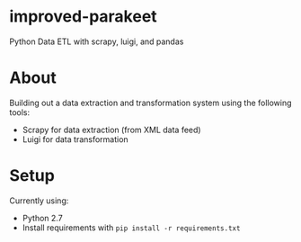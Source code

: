 # improved-parakeet
Python Data ETL with scrapy, luigi, and pandas

# About

Building out a data extraction and transformation system using the following tools:

* Scrapy for data extraction (from XML data feed)
* Luigi for data transformation

# Setup

Currently using:

* Python 2.7
* Install requirements with `pip install -r requirements.txt`


